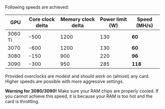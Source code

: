 
Following speeds are achieved:


GPU | Core clock delta | Memory clock delta | Power limit (W) | Speed (MH/s)
----|------------------|--------------------|-----------------|-------------
3060 Ti | -500 | 1200 | 130 | **60**
3070 | -600 | 1200 | 130 | **60**
3080 | -150 | 900 | 220 | **96**
3090 | -300 | 950 | 285 | **118**

Provided overclocks are modest and should work on (almost) any card. Higher speeds are possible with more aggressive settings.

**Warning for 3080/3090!** Make sure your RAM chips are properly cooled. If you cannot achieve this speed, it is because your RAM is too hot and the card is throttling.
